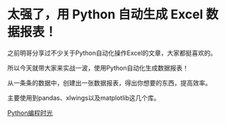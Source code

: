 # 太强了，用 Python 自动生成 Excel 数据报表！

之前明哥分享过不少关于Python自动化操作Excel的文章，大家都挺喜欢的。

所以今天就带大家来实战一波，使用Python自动化生成数据报表！

从一条条的数据中，创建出一张数据报表，得出你想要的东西，提高效率。

主要使用到pandas、xlwings以及matplotlib这几个库。

[Python编程时光](https://mp.weixin.qq.com/s?__biz=MzIzMzMzOTI3Nw==&mid=2247499921&idx=2&sn=e136b01842348585805dd6239f5ab9e2&chksm=e885a073dff229659297845b077792d7c9b18a3657ac7dbeaa75f1afbf989c991a1e0932d999&scene=21#wechat_redirect
)

